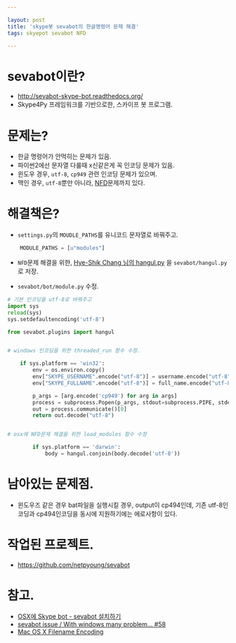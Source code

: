 ```yaml
---

layout: post
title: 'skype봇 sevabot의 한글명령어 문제 해결'
tags: skyepot sevabot NFD

---
```



# sevabot이란?
* <http://sevabot-skype-bot.readthedocs.org/>
* Skype4Py 프레임워크를 기반으로한, 스카이프 봇 프로그램.


# 문제는?
* 한글 명령어가 안먹히는 문제가 있음.
* 파이썬2에선 문자열 다룰때 x신같은게 꼭 인코딩 문제가 있음.
* 윈도우 경우, `utf-8`, `cp949` 관련 인코딩 문제가 있으며.
* 맥인 경우, `utf-8`뿐만 아니라, [NFD](http://en.wikipedia.org/wiki/Unicode_equivalence)문제까지 있다.


# 해결책은?

* `settings.py`의 `MOUDLE_PATHS`를 유니코드 문자열로 바꿔주고.

```python
    MODULE_PATHS = [u"modules"]
```


* `NFD`문제 해결을 위한, [Hye-Shik Chang 님의 hangul.py](https://raw.github.com/sublee/hangulize/master/hangulize/hangul.py) 을 `sevabot/hangul.py`로 저장.


* `sevabot/bot/module.py` 수정.

```python
# 기본 인코딩을 utf-8로 바꿔주고
import sys
reload(sys)
sys.setdefaultencoding('utf-8')

from sevabot.plugins import hangul


# windows 인코딩을 위한 threaded_run 함수 수정.

    if sys.platform == 'win32':
        env = os.environ.copy()
        env["SKYPE_USERNAME".encode("utf-8")] = username.encode("utf-8")
        env["SKYPE_FULLNAME".encode("utf-8")] = full_name.encode("utf-8")

        p_args = [arg.encode('cp949') for arg in args]
        process = subprocess.Popen(p_args, stdout=subprocess.PIPE, stderr=subprocess.STDOUT, shell=True, env=env)
        out = process.communicate()[0]
        return out.decode("utf-8")


# osx에 NFD문제 해결을 위한 load_modules 함수 수정

        if sys.platform == 'darwin':
            body = hangul.conjoin(body.decode('utf-8'))

```

# 남아있는 문제점.
* 윈도우즈 같은 경우 bat파일을 실행시킬 경우, output이 cp494인데, 기존 utf-8인코딩과 cp494인코딩을 동시에 지원하기에는 에로사항이 있다.


# 작업된 프로젝트.
* <https://github.com/netpyoung/sevabot>


# 참고.

* [OSX에 Skype bot - sevabot 설치하기](http://blog.naver.com/amurorei82/10188770513)
* [sevabot issue / With windows many problem... #58](https://github.com/opensourcehacker/sevabot/issues/58)
* [Mac OS X Filename Encoding](https://github.com/drypot/writings/blob/master/categories/mac/mac-os-x-filename-encoding.md)
